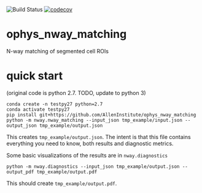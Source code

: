 ![Build Status](http://bamboo.corp.alleninstitute.org/plugins/servlet/wittified/build-status/IFR-OP)
[![codecov](https://codecov.io/gh/AllenInstitute/ophys_nway_matching/branch/master/graph/badge.svg?token=y5Nt5RnMwB)](https://codecov.io/gh/AllenInstitute/ophys_nway_matching)

# ophys_nway_matching
N-way matching of segmented cell ROIs

# quick start
(original code is python 2.7. TODO, update to python 3)

```
conda create -n testpy27 python=2.7
conda activate testpy27
pip install git+https://github.com/AllenInstitute/ophys_nway_matching
python -m nway.nway_matching --input_json tmp_example/input.json --output_json tmp_example/output.json
```

This creates `tmp_example/output.json`. The intent is that this file contains everything you need to know, both results and diagnostic metrics.

Some basic visualizations of the results are in `nway.diagnostics`
```
python -m nway.diagnostics --input_json tmp_example/output.json --output_pdf tmp_example/output.pdf

```

This should create `tmp_example/output.pdf`.
